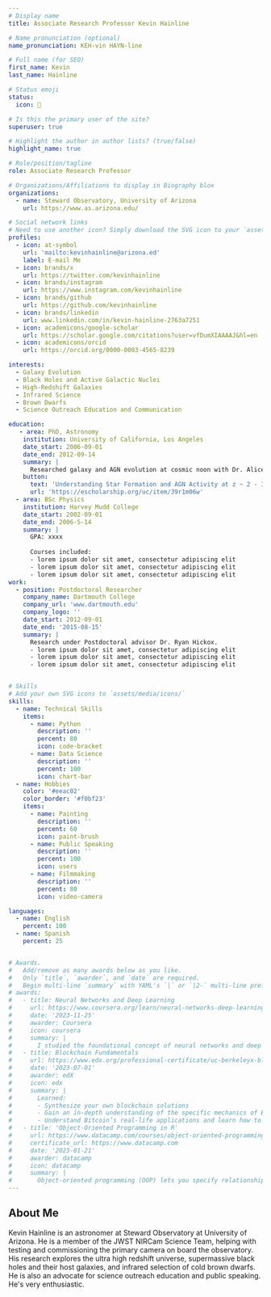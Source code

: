 ```yaml
---
# Display name
title: Associate Research Professor Kevin Hainline

# Name pronunciation (optional)
name_pronunciation: KEH-vin HAYN-line

# Full name (for SEO)
first_name: Kevin
last_name: Hainline

# Status emoji
status:
  icon: 🌌

# Is this the primary user of the site?
superuser: true

# Highlight the author in author lists? (true/false)
highlight_name: true

# Role/position/tagline
role: Associate Research Professor

# Organizations/Affiliations to display in Biography blox
organizations:
  - name: Steward Observatory, University of Arizona
    url: https://www.as.arizona.edu/

# Social network links
# Need to use another icon? Simply download the SVG icon to your `assets/media/icons/` folder.
profiles:
  - icon: at-symbol
    url: 'mailto:kevinhainline@arizona.ed'
    label: E-mail Me
  - icon: brands/x
    url: https://twitter.com/kevinhainline
  - icon: brands/instagram
    url: https://www.instagram.com/kevinhainline
  - icon: brands/github
    url: https://github.com/kevinhainline
  - icon: brands/linkedin
    url: www.linkedin.com/in/kevin-hainline-2763a7251
  - icon: academicons/google-scholar
    url: https://scholar.google.com/citations?user=vfDumXIAAAAJ&hl=en
  - icon: academicons/orcid
    url: https://orcid.org/0000-0003-4565-8239

interests:
  - Galaxy Evolution
  - Black Holes and Active Galactic Nuclei
  - High-Redshift Galaxies
  - Infrared Science
  - Brown Dwarfs
  - Science Outreach Education and Communication

education:
   - area: PhD, Astronomy
    institution: University of California, Los Angeles
    date_start: 2006-09-01
    date_end: 2012-09-14
    summary: |
      Researched galaxy and AGN evolution at cosmic noon with Dr. Alice Shapley. Director of the UCLA Planetarium, 2007 - 2012. Co-founder UCLA Astronomy Live!
    button:
      text: 'Understanding Star Formation and AGN Activity at z ~ 2 - 3'
      url: 'https://escholarship.org/uc/item/39r1m06w'
  - area: BSc Physics
    institution: Harvey Mudd College
    date_start: 2002-09-01
    date_end: 2006-5-14
    summary: |
      GPA: xxxx
      
      Courses included:
      - lorem ipsum dolor sit amet, consectetur adipiscing elit
      - lorem ipsum dolor sit amet, consectetur adipiscing elit
      - lorem ipsum dolor sit amet, consectetur adipiscing elit
work:
  - position: Postdoctoral Researcher
    company_name: Dartmouth College
    company_url: 'www.dartmouth.edu'
    company_logo: ''
    date_start: 2012-09-01
    date_end: '2015-08-15'
    summary: |
      Research under Postdoctoral advisor Dr. Ryan Hickox. 
      - lorem ipsum dolor sit amet, consectetur adipiscing elit
      - lorem ipsum dolor sit amet, consectetur adipiscing elit
      - lorem ipsum dolor sit amet, consectetur adipiscing elit


# Skills
# Add your own SVG icons to `assets/media/icons/`
skills:
  - name: Technical Skills
    items:
      - name: Python
        description: ''
        percent: 80
        icon: code-bracket
      - name: Data Science
        description: ''
        percent: 100
        icon: chart-bar
  - name: Hobbies
    color: '#eeac02'
    color_border: '#f0bf23'
    items:
      - name: Painting
        description: ''
        percent: 60
        icon: paint-brush
      - name: Public Speaking
        description: ''
        percent: 100
        icon: users
      - name: Filmmaking
        description: ''
        percent: 80
        icon: video-camera

languages:
  - name: English
    percent: 100
  - name: Spanish
    percent: 25


# Awards.
#   Add/remove as many awards below as you like.
#   Only `title`, `awarder`, and `date` are required.
#   Begin multi-line `summary` with YAML's `|` or `|2-` multi-line prefix and indent 2 spaces below.
# awards:
#   - title: Neural Networks and Deep Learning
#     url: https://www.coursera.org/learn/neural-networks-deep-learning
#     date: '2023-11-25'
#     awarder: Coursera
#     icon: coursera
#     summary: |
#       I studied the foundational concept of neural networks and deep learning. By the end, I was familiar with the significant technological trends driving the rise of deep learning; build, train, and apply fully connected deep neural networks; implement efficient (vectorized) neural networks; identify key parameters in a neural network’s architecture; and apply deep learning to your own applications.
#   - title: Blockchain Fundamentals
#     url: https://www.edx.org/professional-certificate/uc-berkeleyx-blockchain-fundamentals
#     date: '2023-07-01'
#     awarder: edX
#     icon: edx
#     summary: |
#       Learned:
#       - Synthesize your own blockchain solutions
#       - Gain an in-depth understanding of the specific mechanics of Bitcoin
#       - Understand Bitcoin’s real-life applications and learn how to attack and destroy Bitcoin, Ethereum, smart contracts and Dapps, and alternatives to Bitcoin’s Proof-of-Work consensus algorithm
#   - title: 'Object-Oriented Programming in R'
#     url: https://www.datacamp.com/courses/object-oriented-programming-with-s3-and-r6-in-r
#     certificate_url: https://www.datacamp.com
#     date: '2023-01-21'
#     awarder: datacamp
#     icon: datacamp
#     summary: |
#       Object-oriented programming (OOP) lets you specify relationships between functions and the objects that they can act on, helping you manage complexity in your code. This is an intermediate level course, providing an introduction to OOP, using the S3 and R6 systems. S3 is a great day-to-day R programming tool that simplifies some of the functions that you write. R6 is especially useful for industry-specific analyses, working with web APIs, and building GUIs.
---
```


## About Me

Kevin Hainline is an astronomer at Steward Observatory at University of Arizona. He is a member of the JWST NIRCam Science Team, helping with testing and commissioning the primary camera on board the observatory. His research explores the ultra high redshift universe, supermassive black holes and their host galaxies, and infrared selection of cold brown dwarfs. He is also an advocate for science outreach education and public speaking. He's very enthusiastic. 
